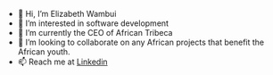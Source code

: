 - 👋 Hi, I’m Elizabeth Wambui
- 👀 I’m interested in software development
- 🌱 I’m currently the CEO of African Tribeca
- 💞️ I’m looking to collaborate on any African projects that benefit the African youth.
- 📫 Reach me at [Linkedin](https://www.linkedin.com/in/elizabeth-wambui-4489b4179/)

<!---
Wambui93/Wambui93 is a ✨ special ✨ repository because its `README.md` (this file) appears on your GitHub profile.
You can click the Preview link to take a look at your changes.
--->
